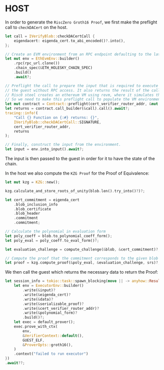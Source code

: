 # HOST

In order to generate the `RiscZero Groth16 Proof`, we first make the preflight call to `checkDACert` on the host.

```rust
let call = IVerifyBlob::checkDACertCall {
    eigendacert: eigenda_cert.to_abi_encoded()?.into(),
};

// Create an EVM environment from an RPC endpoint defaulting to the latest block.
let mut env = EthEvmEnv::builder()
    .rpc(rpc_url.clone())
    .chain_spec(&ETH_HOLESKY_CHAIN_SPEC)
    .build()
    .await?;

// Preflight the call to prepare the input that is required to execute the function in
// the guest without RPC access. It also returns the result of the call.
// Risc0 steel creates an ethereum VM using revm, where it simulates the call to checkDACert.
// So we need to make this preflight call to populate the VM environment with the current state of the chain
let mut contract = Contract::preflight(cert_verifier_router_addr, &mut env);
let returns = contract.call_builder(&call).call().await?;
tracing::info!(
    "Call {} Function on {:#} returns: {}",
    IVerifyBlob::checkDACertCall::SIGNATURE,
    cert_verifier_router_addr,
    returns
);

// Finally, construct the input from the environment.
let input = env.into_input().await?;
```

The input is then passed to the guest in order for it to have the state of the chain.

In the host we also compute the `KZG Proof` for the Proof of Equivalence:

```rust
let mut kzg = KZG::new();

kzg.calculate_and_store_roots_of_unity(blob.len().try_into()?)?;

let cert_commitment = eigenda_cert
    .blob_inclusion_info
    .blob_certificate
    .blob_header
    .commitment
    .commitment;

// Calculate the polynomial in evaluation form
let poly_coeff = blob.to_polynomial_coeff_form();
let poly_eval = poly_coeff.to_eval_form()?;

let evaluation_challenge = compute_challenge(&blob, &cert_commitment)?;

// Compute the proof that the commitment corresponds to the given blob
let proof = kzg.compute_proof(&poly_eval, &evaluation_challenge, srs)?;
```

We then call the guest which returns the necessary data to return the Proof:

```rust
let session_info = tokio::task::spawn_blocking(move || -> anyhow::Result<_> {
    let env = ExecutorEnv::builder()
        .write(&input)?
        .write(&eigenda_cert)?
        .write(&data)?
        .write(&serializable_proof)?
        .write(&cert_verifier_router_addr)?
        .write(&polynomial_form)?
        .build()?;
    let exec = default_prover();
    exec.prove_with_ctx(
        env,
        &VerifierContext::default(),
        GUEST_ELF,
        &ProverOpts::groth16(),
    )
    .context("failed to run executor")
})
.await??;
```
